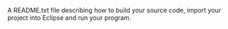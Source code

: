 A README.txt file describing how to build your source code, import your
project into Eclipse and run your program.
